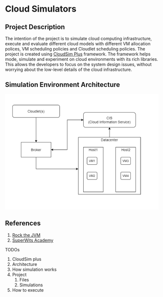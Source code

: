 # Cloud Simulators

## Project Description 
The intention of the project is to simulate cloud computing infrastructure, execute and evaluate different cloud models with different VM allocation polices, VM scheduling policies and Cloudlet scheduling policies. The project is created using [CloudSim Plus](https://cloudsimplus.org/) framework. The framework helps mode, simulate and experiment on cloud environments with its rich libraries. This allows the developers to focus on the system design issues, without worrying about the low-level details of the cloud infrastructure. 

## Simulation Environment Architecture 
![](etc/simulationEnvArchi.png)

## References
1. [Rock the JVM](https://www.youtube.com/c/RocktheJVM)
2. [SuperWits Academy](https://www.youtube.com/channel/UCc0MW9_-0n7wHsX73DnfkKQ)

TODOs
1. CloudSim plus
2. Architecture
3. How simulation works
4. Project
   1. Files
   2. Simulations
5. How to execute
